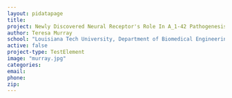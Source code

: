 ```yaml
---
layout: pidatapage
title:
project: Newly Discovered Neural Receptor's Role In A_1-42 Pathogenesis Of Alzheimer's Disease
author: Teresa Murray
school: "Louisiana Tech University, Department of Biomedical Engineering"
active: false
project-type: TestElement
image: "murray.jpg"
categories:
email:
phone:
zip:
---
```

